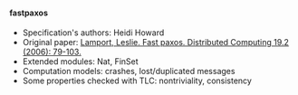 #### fastpaxos
- Specification's authors: Heidi Howard
- Original paper: <a href="https://www.microsoft.com/en-us/research/publication/fast-paxos/">Lamport, Leslie. Fast paxos. Distributed Computing 19.2 (2006): 79-103.</a>
- Extended modules: Nat, FinSet
- Computation models: crashes, lost/duplicated messages
- Some properties checked with TLC: nontriviality, consistency


